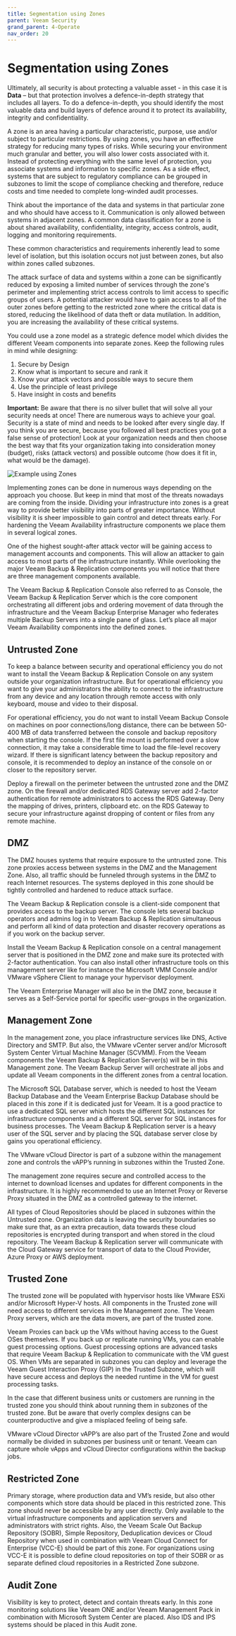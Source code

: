 ```yaml
---
title: Segmentation using Zones
parent: Veeam Security
grand_parent: 4-Operate
nav_order: 20
---
```



# Segmentation using Zones

Ultimately, all security is about protecting a valuable asset - in this case it is **Data** – but that protection involves a defence-in-depth strategy that includes all layers. To do a defence-in-depth, you should identify the most valuable data and build layers of defence around it to protect its availability, integrity and confidentiality.   

A zone is an area having a particular characteristic, purpose, use and/or subject to particular restrictions. By using zones, you have an effective strategy for reducing many types of risks. While securing your environment much granular and better, you will also lower costs associated with it. Instead of protecting everything with the same level of protection, you associate systems and information to specific zones. As a side effect, systems that are subject to regulatory compliance can be grouped in subzones to limit the scope of compliance checking and therefore, reduce costs and time needed to complete long-winded audit processes.

Think about the importance of the data and systems in that particular zone and who should have access to it. Communication is only allowed between systems in adjacent zones. A common data classification for a zone is about shared availability, confidentiality, integrity, access controls, audit, logging and monitoring requirements.

These common characteristics and requirements inherently lead to some level of isolation, but this isolation occurs not just between zones, but also within zones called subzones.

The attack surface of data and systems within a zone can be significantly reduced by exposing a limited number of services through the zone's perimeter and implementing strict access controls to limit access to specific groups of users. A potential attacker would have to gain access to all of the outer zones before getting to the restricted zone where the critical data is stored, reducing the likelihood of data theft or data mutilation. In addition, you are increasing the availability of these critical systems.

You could use a zone model as a strategic defence model which divides the different Veeam components into separate zones. Keep the following rules in mind while designing:
1.	Secure by Design
2.	Know what is important to secure and rank it
3.	Know your attack vectors and possible ways to secure them
4.	Use the principle of least privilege
5.	Have insight in costs and benefits

**Important:** Be aware that there is no silver bullet that will solve all your security needs at once! There are numerous ways to achieve your goal. Security is a state of mind and needs to be looked after every single day. If you think you are secure, because you followed all best practices you got a false sense of protection! Look at your organization needs and then choose the best way that fits your organization taking into consideration money (budget), risks (attack vectors) and possible outcome (how does it fit in, what would be the damage).

![Example using Zones](Veeam_Example_Hardening_by_Zones.png)

Implementing zones can be done in numerous ways depending on the approach you choose. But keep in mind that most of the threats nowadays are coming from the inside. Dividing your infrastructure into zones is a great way to provide better visibility into parts of greater importance. Without visibility it is sheer impossible to gain control and detect threats early. For hardening the Veeam Availability infrastructure components we place them in several logical zones.

One of the highest sought-after attack vector will be gaining access to management accounts and components. This will allow an attacker to gain access to most parts of the infrastructure instantly. While overlooking the major Veeam Backup & Replication components you will notice that there are three management components available.

The Veeam Backup & Replication Console also referred to as Console, the Veeam Backup & Replication Server which is the core component orchestrating all different jobs and ordering movement of data through the infrastructure and the Veeam Backup Enterprise Manager who federates multiple Backup Servers into a single pane of glass. Let’s place all major Veeam Availability components into the defined zones.

## Untrusted Zone
To keep a balance between security and operational efficiency you do not want to install the Veeam Backup & Replication Console on any system outside your organization infrastructure. But for operational efficiency you want to give your administrators the ability to connect to the infrastructure from any device and any location through remote access with only keyboard, mouse and video to their disposal.

For operational efficiency, you do not want to install Veeam Backup Console on machines on poor connections/long distance, there can be between 50-400 MB of data transferred between the console and backup repository when starting the console. If the first file mount is performed over a slow connection, it may take a considerable time to load the file-level recovery wizard. If there is significant latency between the backup repository and console, it is recommended to deploy an instance of the console on or closer to the repository server.

Deploy a firewall on the perimeter between the untrusted zone and the DMZ zone. On the firewall and/or dedicated RDS Gateway server add 2-factor authentication for remote administrators to access the RDS Gateway. Deny the mapping of drives, printers, clipboard etc. on the RDS Gateway to secure your infrastructure against dropping of content or files from any remote machine.

## DMZ
The DMZ houses systems that require exposure to the untrusted zone. This zone proxies access between systems in the DMZ and the Management Zone. Also, all traffic should be funneled through systems in the DMZ to reach Internet resources. The systems deployed in this zone should be tightly controlled and hardened to reduce attack surface.

The Veeam Backup & Replication console is a client-side component that provides access to the backup server. The console lets several backup operators and admins log in to Veeam Backup & Replication simultaneous and perform all kind of data protection and disaster recovery operations as if you work on the backup server.

Install the Veeam Backup & Replication console on a central management server that is positioned in the DMZ zone and make sure its protected with 2-factor authentication. You can also install other infrastructure tools on this management server like for instance the Microsoft VMM Console and/or VMware vSphere Client to manage your hypervisor deployment.

The Veeam Enterprise Manager will also be in the DMZ zone, because it serves as a Self-Service portal for specific user-groups in the organization.  

## Management Zone
In the management zone, you place infrastructure services like DNS, Active Directory and SMTP. But also, the VMware vCenter server and/or Microsoft System Center Virtual Machine Manager (SCVMM). From the Veeam components the Veeam Backup & Replication Server(s) will be in this Management zone. The Veeam Backup Server will orchestrate all jobs and update all Veeam components in the different zones from a central location.

The Microsoft SQL Database server, which is needed to host the Veeam Backup Database and the Veeam Enterprise Backup Database should be placed in this zone if it is dedicated just for Veeam. It is a good practice to use a dedicated SQL server which hosts the different SQL instances for infrastructure components and a different SQL server for SQL instances for business processes. The Veeam Backup & Replication server is a heavy user of the SQL server and by placing the SQL database server close by gains you operational efficiency.

The VMware vCloud Director is part of a subzone within the management zone and controls the vAPP’s running in subzones within the Trusted Zone.

The management zone requires secure and controlled access to the internet to download licenses and updates for different components in the infrastructure. It is highly recommended to use an Internet Proxy or Reverse Proxy situated in the DMZ as a controlled gateway to the internet.

All types of Cloud Repositories should be placed in subzones within the Untrusted zone. Organization data is leaving the security boundaries so make sure that, as an extra precaution, data towards these cloud repositories is encrypted during transport and when stored in the cloud repository. The Veeam Backup & Replication server will communicate with the Cloud Gateway service for transport of data to the Cloud Provider, Azure Proxy or AWS deployment.

## Trusted Zone
The trusted zone will be populated with hypervisor hosts like VMware ESXi and/or Microsoft Hyper-V hosts. All components in the Trusted zone will need access to different services in the Management zone. The Veeam Proxy servers, which are the data movers, are part of the trusted zone.

Veeam Proxies can back up the VMs without having access to the Guest OSes themselves. If you back up or replicate running VMs, you can enable guest processing options. Guest processing options are advanced tasks that require Veeam Backup & Replication to communicate with the VM guest OS. When VMs are separated in subzones you can deploy and leverage the Veeam Guest Interaction Proxy (GIP) in the Trusted Subzone, which will have secure access and deploys the needed runtime in the VM for guest processing tasks.

In the case that different business units or customers are running in the trusted zone you should think about running them in subzones of the trusted zone. But be aware that overly complex designs can be counterproductive and give a misplaced feeling of being safe.

VMware vCloud Director vAPP’s are also part of the Trusted Zone and would normally be divided in subzones per business unit or tenant. Veeam can capture whole vApps and vCloud Director configurations within the backup jobs.

## Restricted Zone
Primary storage, where production data and VM’s reside, but also other components which store data should be placed in this restricted zone. This zone should never be accessible by any user directly. Only available to the virtual infrastructure components and application servers and administrators with strict rights. Also, the Veeam Scale Out Backup Repository (SOBR), Simple Repository, Deduplication devices or Cloud Repository when used in combination with Veeam Cloud Connect for Enterprise (VCC-E) should be part of this zone. For organizations using VCC-E it is possible to define cloud repositories on top of their SOBR or as separate defined cloud repositories in a Restricted Zone subzone.

## Audit Zone
Visibility is key to protect, detect and contain threats early. In this zone monitoring solutions like Veeam ONE and/or Veeam Management Pack in combination with Microsoft System Center are placed. Also IDS and IPS systems should be placed in this Audit zone.
